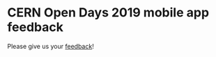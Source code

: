 # CERN Open Days 2019 mobile app feedback

Please give us your [feedback](https://github.com/alexiri/opendays2019-feedback/issues)!
